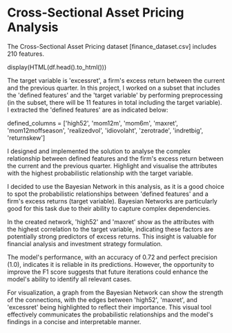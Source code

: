 # Cross-Sectional Asset Pricing Analysis

The Cross-Sectional Asset Pricing dataset [finance_dataset.csv] includes 210 features. 

display(HTML(df.head().to_html()))

The target variable is 'excessret', a firm's excess return between the current and the previous quarter. In this project, I worked on a subset that includes the 'defined features' and the 'target variable' by performing preprocessing (in the subset, there will be 11 features in total including the target variable). I extracted the 'defined features' are as indicated below:

defined_columns = ['high52', 'mom12m', 'mom6m', 'maxret', 'mom12moffseason', 'realizedvol', 'idiovolaht', 'zerotrade', 'indretbig', 'returnskew']

I designed and implemented the solution to analyse the complex relationship between defined features and the firm's excess return between the current and the previous quarter. Highlight and visualise the attributes with the highest probabilistic relationship with the target variable. 

I decided to use the Bayesian Network in this analysis, as it is a good choice to spot the probabilistic relationships between 'defined features' and a firm's excess returns (target variable). Bayesian Networks are particularly good for this task due to their ability to capture complex dependencies.

In the created network, 'high52' and 'maxret' show as the attributes with the highest correlation to the target variable, indicating these factors are potentially strong predictors of excess returns. This insight is valuable for financial analysis and investment strategy formulation.

The model's performance, with an accuracy of 0.72 and perfect precision (1.0), indicates it is reliable in its predictions. However, the opportunity to improve the F1 score suggests that future iterations could enhance the model's ability to identify all relevant cases.

For visualization, a graph from the Bayesian Network can show the strength of the connections, with the edges between 'high52', 'maxret', and 'excessret' being highlighted to reflect their importance. This visual tool effectively communicates the probabilistic relationships and the model's findings in a concise and interpretable manner.
